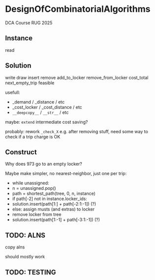 # DesignOfCombinatorialAlgorithms
DCA Course RUG 2025 

## Instance
read

## Solution
write
draw
insert
remove
add_to_locker
remove_from_locker
cost_total
next_empty_trip
feasible

usefull:
 - _demand / _distance / etc
 - _cost_locker / _cost_distance / etc
 - ``__deepcopy__`` / ``__str__`` / etc


maybe:
``extend``
intermediate cost saving?

probably:
rework ``_check_X``
e.g. after removing stuff, need some way to check if a trip charge is OK


## Construct
Why does 973 go to an empty locker?

Maybe make simpler, no nearest-neighbor, just one per trip:
 - while unassigned:
 - n = unassigned.pop()
 - path = shortest_path(tree, 0, n, instance)
 - if path[-2] not in instance.locker_ids:
 - solution.insert(path[1:] + path[-2:1:-1]) (?)
 - else: assign musts (and extras) to locker
 - remove locker from tree
 - solution.insert(path[1:-1] + path[-3:1:-1]) (?)

## TODO: ALNS
copy alns

should mostly work

## TODO: TESTING 

